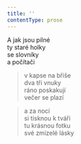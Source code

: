 ```yaml
---
title: ''
contentType: prose
---
```


  

A jak jsou pilné  
ty staré holky  
se slovníky  
a počítači

> v kapse na břiše  
> dva tři vnuky  
> ráno poskakují  
> večer se plazí

> a za nocí  
> si tisknou k tváři  
> tu krásnou fotku  
> své zmizelé lásky

